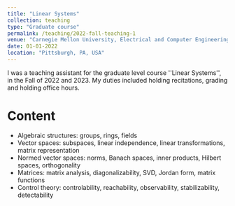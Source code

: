 ```yaml
---
title: "Linear Systems"
collection: teaching
type: "Graduate course"
permalink: /teaching/2022-fall-teaching-1
venue: "Carnegie Mellon University, Electrical and Computer Engineering Department"
date: 01-01-2022
location: "Pittsburgh, PA, USA"
---
```


I was a teaching assistant for the graduate level course ''Linear Systems'', in the Fall of 2022 and 2023. My duties included holding recitations, grading and holding office hours. 

Content
======
  * Algebraic structures: groups, rings, fields
  * Vector spaces: subspaces, linear independence, linear transformations, matrix representation
  * Normed vector spaces: norms, Banach spaces, inner products, Hilbert spaces, orthogonality
  * Matrices: matrix analysis, diagonalizability, SVD, Jordan form, matrix functions
  * Control theory: controlability, reachability, observability, stabilizability, detectability  